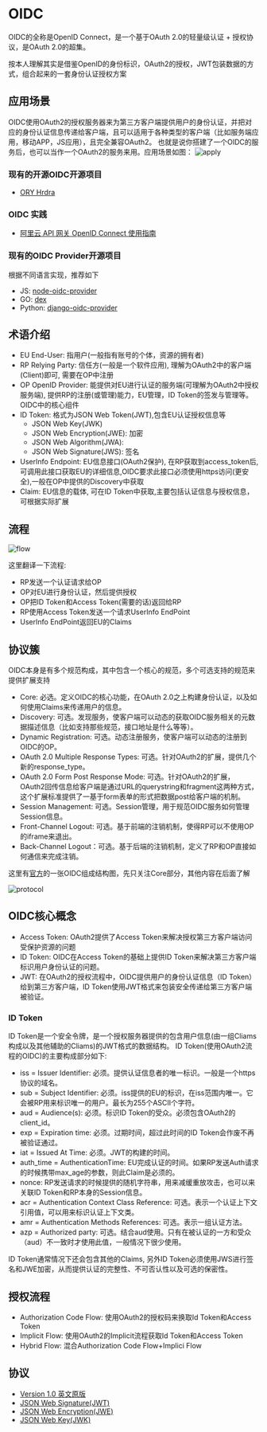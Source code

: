 # OIDC
OIDC的全称是OpenID Connect，是一个基于OAuth 2.0的轻量级认证 + 授权协议，是OAuth 2.0的超集。

按本人理解其实是借鉴OpenID的身份标识，OAuth2的授权，JWT包装数据的方式，组合起来的一套身份认证授权方案

## 应用场景
OIDC使用OAuth2的授权服务器来为第三方客户端提供用户的身份认证，并把对应的身份认证信息传递给客户端，且可以适用于各种类型的客户端（比如服务端应用，移动APP，JS应用），且完全兼容OAuth2。
也就是说你搭建了一个OIDC的服务后，也可以当作一个OAuth2的服务来用。应用场景如图：
![apply](../../public/images/oidc-apply.png)

### 现有的开源OIDC开源项目
* [ORY Hrdra](https://github.com/ory/hydra)

### OIDC 实践
* [阿里云 API 网关 OpenID Connect 使用指南](https://help.aliyun.com/document_detail/48019.html)

### 现有的OIDC Provider开源项目
根据不同语言实现，推荐如下
* JS: [node-oidc-provider](https://github.com/panva/node-oidc-provider)
* GO: [dex](https://github.com/dexidp/dex)
* Python: [django-oidc-provider](https://github.com/juanifioren/django-oidc-provider)

## 术语介绍
* EU End-User: 指用户(一般指有账号的个体，资源的拥有者)
* RP Relying Party: 信任方(一般是一个软件应用), 理解为OAuth2中的客户端(Client)即可, 需要在OP中注册
* OP OpenID Provider: 能提供对EU进行认证的服务端(可理解为OAuth2中授权服务端), 提供RP的注册(或管理)能力，EU管理，ID Token的签发与管理等。OIDC中的核心组件
* ID Token: 格式为JSON Web Token(JWT),包含EU认证授权信息等
  * JSON Web Key(JWK)
  * JSON Web Encryption(JWE): 加密
  * JSON Web Algorithm(JWA): 
  * JSON Web Signature(JWS): 签名
* UserInfo Endpoint: EU信息接口(OAuth2保护), 在RP获取到access_token后,可调用此接口获取EU的详细信息,OIDC要求此接口必须使用https访问(更安全),一般在OP中提供的Discovery中获取
* Claim: EU信息的载体, 可在ID Token中获取,主要包括认证信息与授权信息，可根据实际扩展

## 流程
![flow](../../public/images/oidc-flow.jpeg)

这里翻译一下流程:
* RP发送一个认证请求给OP
* OP对EU进行身份认证，然后提供授权
* OP把ID Token和Access Token(需要的话)返回给RP
* RP使用Access Token发送一个请求UserInfo EndPoint
* UserInfo EndPoint返回EU的Claims

## 协议簇
OIDC本身是有多个规范构成，其中包含一个核心的规范，多个可选支持的规范来提供扩展支持
* Core: 必选。定义OIDC的核心功能，在OAuth 2.0之上构建身份认证，以及如何使用Claims来传递用户的信息。
* Discovery: 可选。发现服务，使客户端可以动态的获取OIDC服务相关的元数据描述信息（比如支持那些规范，接口地址是什么等等）。
* Dynamic Registration: 可选。动态注册服务，使客户端可以动态的注册到OIDC的OP。
* OAuth 2.0 Multiple Response Types: 可选。针对OAuth2的扩展，提供几个新的response_type。
* OAuth 2.0 Form Post Response Mode: 可选。针对OAuth2的扩展，OAuth2回传信息给客户端是通过URL的querystring和fragment这两种方式，这个扩展标准提供了一基于form表单的形式把数据post给客户端的机制。
* Session Management: 可选。Session管理，用于规范OIDC服务如何管理Session信息。
* Front-Channel Logout: 可选。基于前端的注销机制，使得RP可以不使用OP的iframe来退出。
* Back-Channel Logout：可选。基于后端的注销机制，定义了RP和OP直接如何通信来完成注销。

这里有[官方](https://openid.net/connect/)的一张OIDC组成结构图，先只关注Core部分，其他内容在后面了解

![protocol](../../public/images/oidc-protocol.png)

## OIDC核心概念
* Access Token: OAuth2提供了Access Token来解决授权第三方客户端访问受保护资源的问题
* ID Token: OIDC在Access Token的基础上提供ID Token来解决第三方客户端标识用户身份认证的问题。
* JWT: 在OAuth2的授权流程中，OIDC提供用户的身份认证信息（ID Token）给到第三方客户端，ID Token使用JWT格式来包装安全传递给第三方客户端被验证。

### ID Token
ID Token是一个安全令牌，是一个授权服务器提供的包含用户信息(由一组Cliams构成以及其他辅助的Cliams)的JWT格式的数据结构。
ID Token(使用OAuth2流程的OIDC)的主要构成部分如下:
* iss = Issuer Identifier: 必须。提供认证信息者的唯一标识。一般是一个https协议的域名。
* sub = Subject Identifier: 必须。iss提供的EU的标识，在iss范围内唯一。它会被RP用来标识唯一的用户。最长为255个ASCII个字符。
* aud = Audience(s): 必须。标识ID Token的受众。必须包含OAuth2的client_id。
* exp = Expiration time: 必须。过期时间，超过此时间的ID Token会作废不再被验证通过。
* iat = Issued At Time: 必须。JWT的构建的时间。
* auth_time = AuthenticationTime: EU完成认证的时间。如果RP发送Auth请求的时候携带max_age的参数，则此Claim是必须的。
* nonce: RP发送请求的时候提供的随机字符串，用来减缓重放攻击，也可以来关联ID Token和RP本身的Session信息。
* acr = Authentication Context Class Reference: 可选。表示一个认证上下文引用值，可以用来标识认证上下文类。
* amr = Authentication Methods References: 可选。表示一组认证方法。
* azp = Authorized party: 可选。结合aud使用。只有在被认证的一方和受众（aud）不一致时才使用此值，一般情况下很少使用。

ID Token通常情况下还会包含其他的Claims, 另外ID Token必须使用JWS进行签名和JWE加密，从而提供认证的完整性、不可否认性以及可选的保密性。

## 授权流程
* Authorization Code Flow: 使用OAuth2的授权码来换取Id Token和Access Token
* Implicit Flow: 使用OAuth2的Implicit流程获取Id Token和Access Token
* Hybrid Flow: 混合Authorization Code Flow+Implici Flow

## 协议
* [Version 1.0 英文原版](http://openid.net/specs/openid-connect-core-1_0.html)
* [JSON Web Signature(JWT)](https://tools.ietf.org/html/rfc7515)
* [JSON Web Encryption(JWE)](http://tools.ietf.org/html/draft-ietf-jose-json-web-encryption)
* [JSON Web Key(JWK)](https://tools.ietf.org/html/draft-ietf-jose-json-web-key-41)

